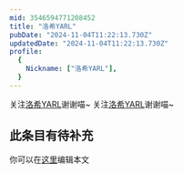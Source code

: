 ```yaml
---
mid: 3546594771208452
title: "洛希YARL"
pubDate: "2024-11-04T11:22:13.730Z"
updatedDate: "2024-11-04T11:22:13.730Z"
profile:
  {
    Nickname: ["洛希YARL"],
  }
---
```


关注[洛希YARL](https://space.bilibili.com/3546594771208452)谢谢喵~ 关注[洛希YARL](https://space.bilibili.com/3546594771208452)谢谢喵~

## 此条目有待补充
你可以在[这里](https://github.com/Yuhanawa/VTuber.ICU-Content/edit/master/v/洛希YARL/index.md)编辑本文
